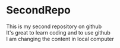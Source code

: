 # SecondRepo
This is my second repository on github
<br>
It's great to learn coding and to use github
<br>
I am changing the content in local computer
